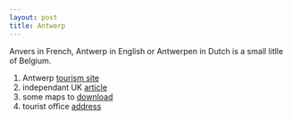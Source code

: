 ```yaml
---
layout: post
title: Antwerp
---
```


Anvers in French, Antwerp in English or Antwerpen in Dutch is a small litlle of Belgium.

1. Antwerp [tourism site](http://www.antwerpen.be/eCache/BEN/52.html)
2. independant UK [article](http://www.independent.co.uk/travel/48-hours-in/antwerp-belgium-462006.html)
3. some maps to [download](http://www.visitbelgium.com/maps/antwerpenmap.htm)
4. tourist office [address](http://www.visitbelgium.com/links.htm#toursitofficeinbelgium)
